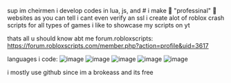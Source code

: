 sup im cheirmen i develop codes in lua, js, and #
i make 🌟 "professinal" 🌟 websites as you can tell i cant even verify an ssl
i create alot of roblox crash scripts for all types of games
i like to showcase my scripts on yt

thats all u should know abt me
forum.robloxscripts: https://forum.robloxscripts.com/member.php?action=profile&uid=3617

languages i code:
![image](https://user-images.githubusercontent.com/79180549/139174262-6b20925b-77bc-4be0-b298-aa5eff4896a5.png)
![image](https://user-images.githubusercontent.com/79180549/139174282-ade82fe7-da70-47f0-9a6d-60365b2ed41e.png)
![image](https://user-images.githubusercontent.com/79180549/139174298-64d99e9a-c28b-43c0-a266-8e66eb9e9bb1.png)
![image](https://user-images.githubusercontent.com/79180549/139174312-be1c1ad3-d044-427f-8f87-641bce02ffdb.png)
![image](https://user-images.githubusercontent.com/79180549/139174319-a659b846-c879-4cf3-8289-89a00c6ea339.png)

i mostly use github since im a brokeass and its free
